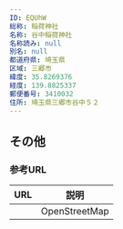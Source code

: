 ```yaml
---
ID: EQUhW
総称: 稲荷神社
名称: 谷中稲荷神社
名称読み: null
別名: null
都道府県: 埼玉県
区域: 三郷市
緯度: 35.8269376
経度: 139.8825337
郵便番号: 3410032
住所: 埼玉県三郷市谷中５２
---
```


## その他

### 参考URL

| URL | 説明          |
| --- | ------------- |
|     | OpenStreetMap |
